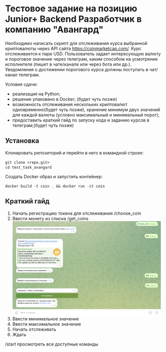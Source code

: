 # Тестовое задание на позицию Junior+ Backend Разработчик в компанию "Авангард"

Необходимо написать скрипт для отслеживания курса выбранной криптовалюты через API сайта https://coinmarketcap.com/.
Курс отслеживается к паре USD.
Пользователь задает интересующую валюту и пороговое значение через телеграм, каким способом на усмотрение исполнителя (пишет в чате/канале или через бота или др.).
Уведомления о достижении порогового курса должны поступать в чат/канал телеграм.

Условия сдачи:

- реализация на Python;
- решение упаковано в Docker; (будет чуть позже)
- возможность отслеживания нескольких криптовалют одновременно(будет чуть позже), хранение минимум двух значений для каждой валюты (условно максимальный и минимальный порог);
- предоставить краткий гайд по запуску кода и заданию курсов в телеграм;(будет чуть позже)

## Установка

Клонировать репозиторий и перейти в него в командной строке:

```
git clone <repo.git>
cd test_task_avangard
```

Cоздать Docker образ и запустить контейнер:

```
docker build -t coin . && docker run -it coin
```

## Краткий гайд

1. Начать регистрацию токена для отслеживания /choose_coin
2. Ввести монету из списка /get_coins
   ![alt text](./images_for_readme/track.png)
3. Ввести минимальное значение
4. Ввести максимальное значение
5. Начать отслеживать
6. Ждать

/start просмотреть все доступные команды
